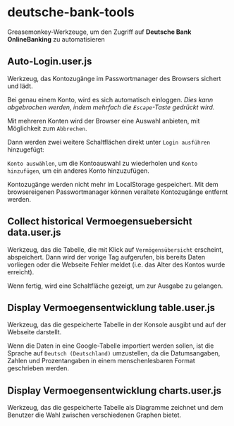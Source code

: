 # deutsche-bank-tools
Greasemonkey-Werkzeuge, um den Zugriff auf **Deutsche Bank OnlineBanking** zu automatisieren

## Auto-Login.user.js
Werkzeug, das Kontozugänge im Passwortmanager des Browsers sichert und lädt.

Bei genau einem Konto, wird es sich automatisch einloggen. *Dies kann abgebrochen werden, indem mehrfach die `Escape`-Taste gedrückt wird.*

Mit mehreren Konten wird der Browser eine Auswahl anbieten, mit Möglichkeit zum `Abbrechen`.

Dann werden zwei weitere Schaltflächen direkt unter `Login ausführen` hinzugefügt:

`Konto auswählen`, um die Kontoauswahl zu wiederholen und `Konto hinzufügen`, um ein anderes Konto hinzuzufügen.

Kontozugänge werden nicht mehr im LocalStorage gespeichert. Mit dem browsereigenen Passwortmanager können veraltete Kontozugänge entfernt werden.

## Collect historical Vermoegensuebersicht data.user.js
Werkzeug, das die Tabelle, die mit Klick auf `Vermögensübersicht` erscheint, abspeichert. Dann wird der vorige Tag aufgerufen, bis bereits Daten vorliegen oder die Webseite Fehler meldet (i.e. das Alter des Kontos wurde erreicht).

Wenn fertig, wird eine Schaltfläche gezeigt, um zur Ausgabe zu gelangen.

## Display Vermoegensentwicklung table.user.js
Werkzeug, das die gespeicherte Tabelle in der Konsole ausgibt und auf der Webseite darstellt.

Wenn die Daten in eine Google-Tabelle importiert werden sollen, ist die Sprache auf `Deutsch (Deutschland)` umzustellen, da die Datumsangaben, Zahlen und Prozentangaben in einem menschenlesbaren Format geschrieben werden.

## Display Vermoegensentwicklung charts.user.js
Werkzeug, das die gespeicherte Tabelle als Diagramme zeichnet und dem Benutzer die Wahl zwischen verschiedenen Graphen bietet.
